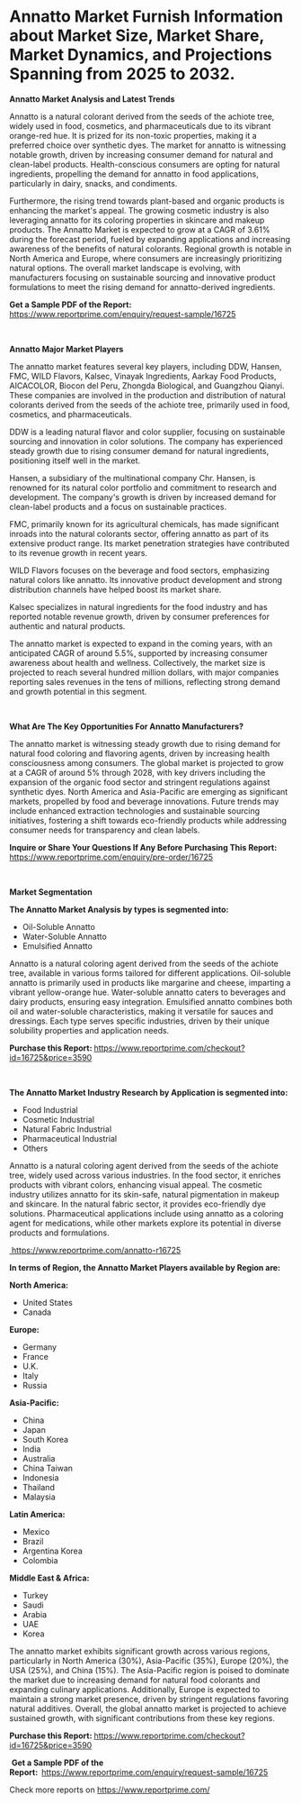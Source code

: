 <p><h1>Annatto Market Furnish Information about Market Size, Market Share, Market Dynamics, and Projections Spanning from 2025 to 2032.</h1></p><p><strong>Annatto Market Analysis and Latest Trends</strong></p>
<p><p>Annatto is a natural colorant derived from the seeds of the achiote tree, widely used in food, cosmetics, and pharmaceuticals due to its vibrant orange-red hue. It is prized for its non-toxic properties, making it a preferred choice over synthetic dyes. The market for annatto is witnessing notable growth, driven by increasing consumer demand for natural and clean-label products. Health-conscious consumers are opting for natural ingredients, propelling the demand for annatto in food applications, particularly in dairy, snacks, and condiments.</p><p>Furthermore, the rising trend towards plant-based and organic products is enhancing the market's appeal. The growing cosmetic industry is also leveraging annatto for its coloring properties in skincare and makeup products. The Annatto Market is expected to grow at a CAGR of 3.61% during the forecast period, fueled by expanding applications and increasing awareness of the benefits of natural colorants. Regional growth is notable in North America and Europe, where consumers are increasingly prioritizing natural options. The overall market landscape is evolving, with manufacturers focusing on sustainable sourcing and innovative product formulations to meet the rising demand for annatto-derived ingredients.</p></p>
<p><strong>Get a Sample PDF of the Report:&nbsp;</strong> <a href="https://www.reportprime.com/enquiry/request-sample/16725?utm_campaign=3106&utm_medium=2&utm_source=Github&utm_content=ia&utm_term=18032025&utm_id=annatto">https://www.reportprime.com/enquiry/request-sample/16725</a></p>
<p>&nbsp;</p>
<p><strong>Annatto Major Market Players</strong></p>
<p><p>The annatto market features several key players, including DDW, Hansen, FMC, WILD Flavors, Kalsec, Vinayak Ingredients, Aarkay Food Products, AICACOLOR, Biocon del Peru, Zhongda Biological, and Guangzhou Qianyi. These companies are involved in the production and distribution of natural colorants derived from the seeds of the achiote tree, primarily used in food, cosmetics, and pharmaceuticals.</p><p>DDW is a leading natural flavor and color supplier, focusing on sustainable sourcing and innovation in color solutions. The company has experienced steady growth due to rising consumer demand for natural ingredients, positioning itself well in the market.</p><p>Hansen, a subsidiary of the multinational company Chr. Hansen, is renowned for its natural color portfolio and commitment to research and development. The company's growth is driven by increased demand for clean-label products and a focus on sustainable practices.</p><p>FMC, primarily known for its agricultural chemicals, has made significant inroads into the natural colorants sector, offering annatto as part of its extensive product range. Its market penetration strategies have contributed to its revenue growth in recent years.</p><p>WILD Flavors focuses on the beverage and food sectors, emphasizing natural colors like annatto. Its innovative product development and strong distribution channels have helped boost its market share.</p><p>Kalsec specializes in natural ingredients for the food industry and has reported notable revenue growth, driven by consumer preferences for authentic and natural products. </p><p>The annatto market is expected to expand in the coming years, with an anticipated CAGR of around 5.5%, supported by increasing consumer awareness about health and wellness. Collectively, the market size is projected to reach several hundred million dollars, with major companies reporting sales revenues in the tens of millions, reflecting strong demand and growth potential in this segment.</p></p>
<p>&nbsp;</p>
<p><strong>What Are The Key Opportunities For Annatto Manufacturers?</strong></p>
<p><p>The annatto market is witnessing steady growth due to rising demand for natural food coloring and flavoring agents, driven by increasing health consciousness among consumers. The global market is projected to grow at a CAGR of around 5% through 2028, with key drivers including the expansion of the organic food sector and stringent regulations against synthetic dyes. North America and Asia-Pacific are emerging as significant markets, propelled by food and beverage innovations. Future trends may include enhanced extraction technologies and sustainable sourcing initiatives, fostering a shift towards eco-friendly products while addressing consumer needs for transparency and clean labels.</p></p>
<p><strong>Inquire or Share Your Questions If Any Before Purchasing This Report:</strong> <a href="https://www.reportprime.com/enquiry/pre-order/16725?utm_campaign=3106&utm_medium=2&utm_source=Github&utm_content=ia&utm_term=18032025&utm_id=annatto">https://www.reportprime.com/enquiry/pre-order/16725</a></p>
<p>&nbsp;</p>
<p><strong>Market Segmentation</strong></p>
<p><strong>The Annatto Market Analysis by types is segmented into:</strong></p>
<p><ul><li>Oil-Soluble Annatto</li><li>Water-Soluble Annatto</li><li>Emulsified Annatto</li></ul></p>
<p><p>Annatto is a natural coloring agent derived from the seeds of the achiote tree, available in various forms tailored for different applications. Oil-soluble annatto is primarily used in products like margarine and cheese, imparting a vibrant yellow-orange hue. Water-soluble annatto caters to beverages and dairy products, ensuring easy integration. Emulsified annatto combines both oil and water-soluble characteristics, making it versatile for sauces and dressings. Each type serves specific industries, driven by their unique solubility properties and application needs.</p></p>
<p><strong>Purchase this Report:&nbsp;</strong><a href="https://www.reportprime.com/checkout?id=16725&price=3590&utm_campaign=3106&utm_medium=2&utm_source=Github&utm_content=ia&utm_term=18032025&utm_id=annatto">https://www.reportprime.com/checkout?id=16725&price=3590</a></p>
<p>&nbsp;</p>
<p><strong>The Annatto Market Industry Research by Application is segmented into:</strong></p>
<p><ul><li>Food Industrial</li><li>Cosmetic Industrial</li><li>Natural Fabric Industrial</li><li>Pharmaceutical Industrial</li><li>Others</li></ul></p>
<p><p>Annatto is a natural coloring agent derived from the seeds of the achiote tree, widely used across various industries. In the food sector, it enriches products with vibrant colors, enhancing visual appeal. The cosmetic industry utilizes annatto for its skin-safe, natural pigmentation in makeup and skincare. In the natural fabric sector, it provides eco-friendly dye solutions. Pharmaceutical applications include using annatto as a coloring agent for medications, while other markets explore its potential in diverse products and formulations.</p></p>
<p><a href="https://www.reportprime.com/annatto-r16725?utm_campaign=3106&utm_medium=2&utm_source=Github&utm_content=ia&utm_term=18032025&utm_id=annatto">&nbsp;https://www.reportprime.com/annatto-r16725</a></p>
<p><strong>In terms of Region, the Annatto Market Players available by Region are:</strong></p>
<p>
    <p> <strong> North America: </strong>
        <ul>
            <li>United States</li>
            <li>Canada</li>
        </ul>
        </p> 
    <p> <strong> Europe: </strong>
        <ul>
            <li>Germany</li>
            <li>France</li>
            <li>U.K.</li>
            <li>Italy</li>
            <li>Russia</li>
        </ul>
        </p> 
    <p> <strong> Asia-Pacific: </strong>
        <ul>
            <li>China</li>
            <li>Japan</li>
            <li>South Korea</li>
            <li>India</li>
            <li>Australia</li>
            <li>China Taiwan</li>
            <li>Indonesia</li>
            <li>Thailand</li>
            <li>Malaysia</li>
        </ul>
        </p> 
    <p> <strong> Latin America: </strong>
        <ul>
            <li>Mexico</li>
            <li>Brazil</li>
            <li>Argentina Korea</li>
            <li>Colombia</li>
        </ul>
        </p> 
    <p> <strong> Middle East & Africa: </strong>
        <ul>
            <li>Turkey</li>
            <li>Saudi</li>
            <li>Arabia</li>
            <li>UAE</li>
            <li>Korea</li>
        </ul>
    </p>
    </p>
<p><p>The annatto market exhibits significant growth across various regions, particularly in North America (30%), Asia-Pacific (35%), Europe (20%), the USA (25%), and China (15%). The Asia-Pacific region is poised to dominate the market due to increasing demand for natural food colorants and expanding culinary applications. Additionally, Europe is expected to maintain a strong market presence, driven by stringent regulations favoring natural additives. Overall, the global annatto market is projected to achieve sustained growth, with significant contributions from these key regions.</p></p>
<p><strong>Purchase this Report: </strong><a href="https://www.reportprime.com/checkout?id=16725&price=3590&utm_campaign=3106&utm_medium=2&utm_source=Github&utm_content=ia&utm_term=18032025&utm_id=annatto">https://www.reportprime.com/checkout?id=16725&price=3590</a></p>
<p>&nbsp;<strong>Get a Sample PDF of the Report:&nbsp;&nbsp;</strong><a href="https://www.reportprime.com/enquiry/request-sample/16725?utm_campaign=3106&utm_medium=2&utm_source=Github&utm_content=ia&utm_term=18032025&utm_id=annatto">https://www.reportprime.com/enquiry/request-sample/16725</a></p>
<p><strong></strong></p>
<p>Check more reports on <a href="https://www.reportprime.com/?utm_campaign=3106&utm_medium=2&utm_source=Github&utm_content=ia&utm_term=18032025&utm_id=annatto">https://www.reportprime.com/</a></p>